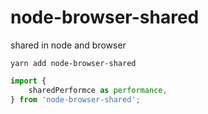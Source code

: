 # node-browser-shared
shared in node and browser

```shell
yarn add node-browser-shared
```

```js
import {
    sharedPerformce as performance,
} from 'node-browser-shared';
```

